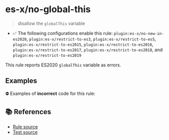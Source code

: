 # es-x/no-global-this
> disallow the `globalThis` variable

- ✅ The following configurations enable this rule: `plugin:es-x/no-new-in-es2020`, `plugin:es-x/restrict-to-es3`, `plugin:es-x/restrict-to-es5`, `plugin:es-x/restrict-to-es2015`, `plugin:es-x/restrict-to-es2016`, `plugin:es-x/restrict-to-es2017`, `plugin:es-x/restrict-to-es2018`, and `plugin:es-x/restrict-to-es2019`

This rule reports ES2020 `globalThis` variable as errors.

## Examples

⛔ Examples of **incorrect** code for this rule:

<eslint-playground type="bad" code="/*eslint es-x/no-global-this: error */
console.log(globalThis === window)
" />

## 📚 References

- [Rule source](https://github.com/ota-meshi/eslint-plugin-es-x/blob/v5.0.0/lib/rules/no-global-this.js)
- [Test source](https://github.com/ota-meshi/eslint-plugin-es-x/blob/v5.0.0/tests/lib/rules/no-global-this.js)

